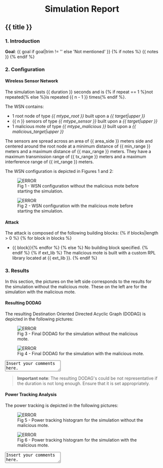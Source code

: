 <center> <h1>Simulation Report</h1> </center>

## {{ title }}

### 1. Introduction

**Goal**: {{ goal if goal|trim != '' else '<span class="red">Not mentioned</span>' }}
{% if notes %}
{{ notes }}
{% endif %}
### 2. Configuration

#### Wireless Sensor Network

The simulation lasts {{ duration }} seconds and is {% if repeat == 1 %}not repeated{% else %}is repeated {{ n - 1 }} times{% endif %}.

The WSN contains:

- 1 root node of type *{{ mtype_root }}* built upon a *{{ target|upper }}*
- {{ n }} sensors of type *{{ mtype_sensor }}* built upon a *{{ target|upper }}*
- 1 malicious mote of type *{{ mtype_malicious }}* built upon a *{{ malicious_target|upper }}*

The sensors are spread across an area of {{ area_side }} meters side and centered around the root node at a minimum distance of {{ min_range }} meters and a maximum distance of {{ max_range }} meters. They have a maximum transmission range of {{ tx_range }} meters and a maximum interference range of {{ int_range }} meters.

The WSN configuration is depicted in Figures 1 and 2:

<div class="left">
  <figure>
    <img src="without-malicious/results/wsn-without-malicious_start.png" alt="ERROR">
    <figcaption>Fig 1 - WSN configuration without the malicious mote before starting the simulation.</figcaption>
  </figure> 
</div>
<div class="right">
  <figure>
    <img src="with-malicious/results/wsn-with-malicious_start.png" alt="ERROR">
    <figcaption>Fig 2 - WSN configuration with the malicious mote before starting the simulation.</figcaption>
  </figure> 
</div>

#### Attack

The attack is composed of the following building blocks:
{% if blocks|length > 0 %}
{% for block in blocks %}
- {{ block}}{% endfor %}
{% else %}
<span class="red">No building block specified.</span>
{% endif %}
{% if ext_lib %}
The malicious mote is built with a custom RPL library located at {{ ext_lib }}.
{% endif %}

### 3. Results

In this section, the pictures on the left side corresponds to the results for the simulation without the malicious mote. These on the left are for the simulation with the malicious mote.

#### Resulting DODAG

The resulting Destination Oriented Directed Acyclic Graph (DODAG) is depicted in the following pictures:

<div class="left">
  <figure>
    <img src="without-malicious/results/dodag.png" alt="ERROR">
    <figcaption>Fig 3 - Final DODAG for the simulation without the malicious mote.</figcaption>
  </figure> 
</div><div class="right">
  <figure>
    <img src="with-malicious/results/dodag.png" alt="ERROR">
    <figcaption>Fig 4 - Final DODAG for the simulation with the malicious mote.</figcaption>
  </figure> 
</div>

<textarea>
Insert your comments here.
</textarea>

> **Important note**: The resulting DODAG's could be not representative if the duration is not long enough. Ensure that it is set appropriately.

#### Power Tracking Analysis

The power tracking is depicted in the following pictures:

<div class="left">
  <figure>
    <img src="without-malicious/results/powertracking.png" alt="ERROR">
    <figcaption>Fig 5 - Power tracking histogram for the simulation without the malicious mote.</figcaption>
  </figure> 
</div>
<div class="right">
  <figure>
    <img src="with-malicious/results/powertracking.png" alt="ERROR">
    <figcaption>Fig 6 - Power tracking histogram for the simulation with the malicious mote.</figcaption>
  </figure> 
</div>

<textarea>
Insert your comments here.
</textarea>

